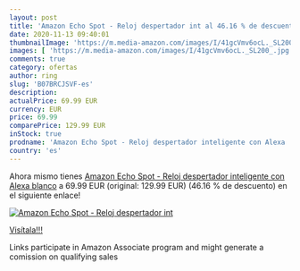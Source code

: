 ```yaml
---
layout: post
title: 'Amazon Echo Spot - Reloj despertador int al 46.16 % de descuento'
date: 2020-11-13 09:40:01
thumbnailImage: 'https://m.media-amazon.com/images/I/41gcVmv6ocL._SL200_.jpg'
images: [ 'https://m.media-amazon.com/images/I/41gcVmv6ocL._SL200_.jpg' ]
comments: true
category: ofertas
author: ring
slug: 'B07BRCJSVF-es'
description:
actualPrice: 69.99 EUR
currency: EUR
price: 69.99
comparePrice: 129.99 EUR
inStock: true
prodname: 'Amazon Echo Spot - Reloj despertador inteligente con Alexa  blanco'
country: 'es'
---
```


Ahora mismo tienes [Amazon Echo Spot - Reloj despertador inteligente con Alexa  blanco](https://www.amazon.es/dp/B07BRCJSVF/?tag=tolees-21) a 69.99 EUR (original: 129.99 EUR) (46.16 %  de descuento) en el siguiente enlace!

[![Amazon Echo Spot - Reloj despertador int](https://m.media-amazon.com/images/I/41gcVmv6ocL._SL200_.jpg)](https://www.amazon.es/dp/B07BRCJSVF/?tag=tolees-21)

[Visítala!!!](https://www.amazon.es/dp/B07BRCJSVF/?tag=tolees-21)

Links participate in Amazon Associate program and might generate a comission on qualifying sales
